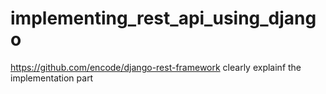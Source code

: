 # implementing_rest_api_using_django
https://github.com/encode/django-rest-framework clearly explainf the implementation part
